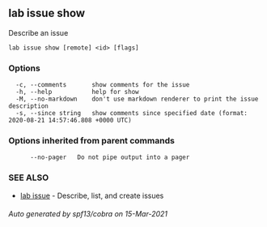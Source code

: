 ## lab issue show

Describe an issue

```
lab issue show [remote] <id> [flags]
```

### Options

```
  -c, --comments       show comments for the issue
  -h, --help           help for show
  -M, --no-markdown    don't use markdown renderer to print the issue description
  -s, --since string   show comments since specified date (format: 2020-08-21 14:57:46.808 +0000 UTC)
```

### Options inherited from parent commands

```
      --no-pager   Do not pipe output into a pager
```

### SEE ALSO

* [lab issue](lab_issue.md)	 - Describe, list, and create issues

###### Auto generated by spf13/cobra on 15-Mar-2021
